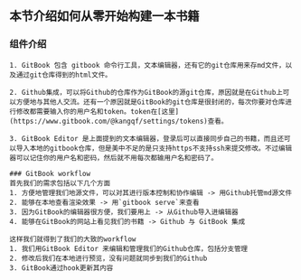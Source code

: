 ## 本节介绍如何从零开始构建一本书籍

### 组件介绍

	1. GitBook 包含 gitbook 命令行工具，文本编辑器，还有它的git仓库用来存md文件，以及通过git仓库得到的html文件。
	
	2. Github集成，可以将Github的仓库作为GitBook的源git仓库，原因就是在Github上可以方便地与其他人交流。还有一个原因就是GitBook的git仓库是很封闭的，每次你要对仓库进行修改都需要输入你的用户名和token。token在[这里](https://www.gitbook.com/@kangqf/settings/tokens)查看。
	
	3. GitBook Editor 是上面提到的文本编辑器，登录后可以直接同步自己的书籍，而且还可以导入本地的gitbook仓库，但是美中不足的是只支持https不支持ssh来提交修改。不过编辑器可以记住你的用户名和密码，然后就不用每次都输用户名和密码了。
	
	### GitBook workflow
	首先我们的需求包括以下几个方面
	1. 方便地管理我们地源文件，可以对其进行版本控制和协作编辑 -> 用Github托管md源文件
	2. 能够在本地查看渲染效果 -> 用`gitbook serve`来查看
	3. 因为GitBook的编辑器很方便，我们要用上 -> 从Github导入进编辑器
	4. 能够在GitBook的网站上看见我们的书籍 -> Github 与 GitBook 集成
	
	这样我们就得到了我们的大致的workflow
	1. 我们用GitBook Editor 来编辑和管理我们的Github仓库，包括分支管理
	2. 修改后我们在本地进行预览，没有问题就同步到我们的Github
	3. GitBook通过hook更新其内容